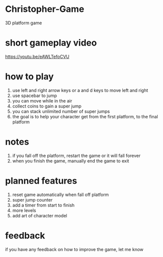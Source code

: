 # Christopher-Game
3D platform game

# short gameplay video

https://youtu.be/eAWLTefoCVU

# how to play
1. use left and right arrow keys or a and d keys to move left and right
2. use spacebar to jump
3. you can move while in the air
4. collect coins to gain a super jump
5. you can stack unlimited number of super jumps
6. the goal is to help your character get from the first platform, to the final platform

# notes
1. if you fall off the platform, restart the game or it will fall forever
2. when you finish the game, manually end the game to exit

# planned features
1. reset game automatically when fall off platform
2. super jump counter
3. add a timer from start to finish
4. more levels
5. add art of character model

# feedback
if you have any feedback on how to improve the game, let me know
